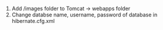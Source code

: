 1. Add /images folder to Tomcat -> webapps folder
2. Change databse name, username, password of database in hibernate.cfg.xml